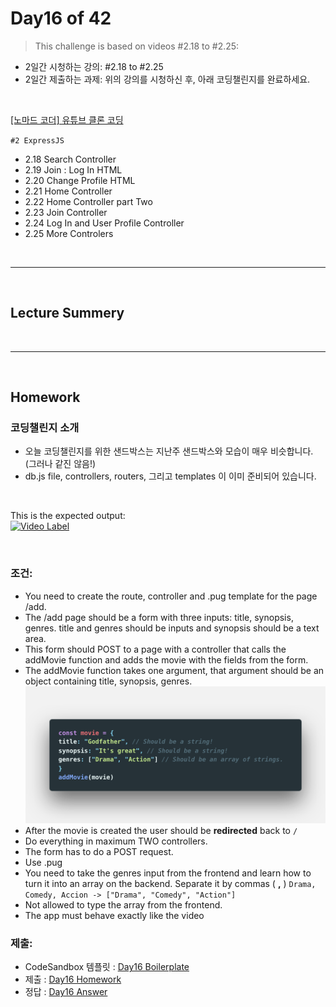 
# Day16 of 42

> This challenge is based on videos #2.18 to #2.25:

- 2일간 시청하는 강의: #2.18 to #2.25
- 2일간 제출하는 과제: 위의 강의를 시청하신 후, 아래 코딩챌린지를 완료하세요.

<br/>

[[노마드 코더] 유튜브 클론 코딩](https://academy.nomadcoders.co/courses/enrolled/435438)

`#2 ExpressJS`
- 2.18 Search Controller 
- 2.19 Join : Log In HTML 
- 2.20 Change Profile HTML 
- 2.21 Home Controller 
- 2.22 Home Controller part Two 
- 2.23 Join Controller 
- 2.24 Log In and User Profile Controller 
- 2.25 More Controlers 
 

<br/>

---

<br/>

## Lecture Summery

<br/>

---

<br/>

## Homework 

### 코딩챌린지 소개
    
- 오늘 코딩챌린지를 위한 샌드박스는 지난주 샌드박스와 모습이 매우 비슷합니다. (그러나 같진 않음!)
- db.js file, controllers, routers, 그리고 templates 이 이미 준비되어 있습니다. 
 
<br/>

This is the expected output:   
[![Video Label](http://img.youtube.com/vi/KxTxnLv32A0/0.jpg)](https://youtu.be/KxTxnLv32A0)

<br/>

### 조건:

- You need to create the route, controller and .pug template for the page /add.
- The /add page should be a form with three inputs: title, synopsis, genres. title and genres should be inputs and synopsis should be a text area.
- This form should POST to a page with a controller that calls the addMovie function and adds the movie with the fields from the form.
- The addMovie function takes one argument, that argument should be an object containing title, synopsis, genres.
    ![](./images/wetube-day16.png)
- After the movie is created the user should be **redirected** back to ``/``
- Do everything in maximum TWO controllers.
- The form has to do a POST request.
- Use .pug
- You need to take the genres input from the frontend and learn how to turn it into an array on the backend. Separate it by commas ( **,** )  ``Drama, Comedy, Accion -> ["Drama", "Comedy", "Action"]``
- Not allowed to type the array from the frontend.
- The app must behave exactly like the video


### 제출:
- CodeSandbox 템플릿 : [Day16 Boilerplate](https://codesandbox.io/s/day-sixteen-blueprint-psoj7)
- 제출 : [Day16 Homework](https://codesandbox.io/s/day-sixteen-blueprint-jbbey)
- 정답 : [Day16 Answer]()